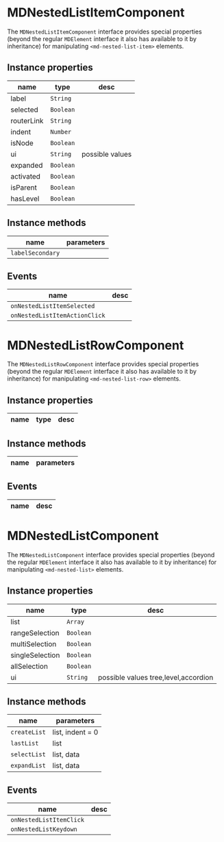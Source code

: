 # MDNestedListItemComponent
The `MDNestedListItemComponent` interface provides special properties (beyond the regular `MDElement` interface it also has available to it by inheritance) for manipulating `<md-nested-list-item>` elements.

## Instance properties

name|type|desc
---|---|---
label|`String`|
selected|`Boolean`|
routerLink|`String`|
indent|`Number`|
isNode|`Boolean`|
ui|`String`|possible values 
expanded|`Boolean`|
activated|`Boolean`|
isParent|`Boolean`|
hasLevel|`Boolean`|

## Instance methods

name|parameters
---|---
`labelSecondary`|

## Events

name|desc
---|---
`onNestedListItemSelected`|
`onNestedListItemActionClick`|
# MDNestedListRowComponent
The `MDNestedListRowComponent` interface provides special properties (beyond the regular `MDElement` interface it also has available to it by inheritance) for manipulating `<md-nested-list-row>` elements.

## Instance properties

name|type|desc
---|---|---

## Instance methods

name|parameters
---|---

## Events

name|desc
---|---
# MDNestedListComponent
The `MDNestedListComponent` interface provides special properties (beyond the regular `MDElement` interface it also has available to it by inheritance) for manipulating `<md-nested-list>` elements.

## Instance properties

name|type|desc
---|---|---
list|`Array`|
rangeSelection|`Boolean`|
multiSelection|`Boolean`|
singleSelection|`Boolean`|
allSelection|`Boolean`|
ui|`String`|possible values tree,level,accordion

## Instance methods

name|parameters
---|---
`createList`|list, indent = 0
`lastList`|list
`selectList`|list, data
`expandList`|list, data

## Events

name|desc
---|---
`onNestedListItemClick`|
`onNestedListKeydown`|
